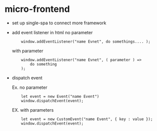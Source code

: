 # micro-frontend

- set up single-spa to connect more framework
- add event listener in html
  no parameter

  ```
      window.addEventListener("name Evnet", do somethings.... );
  ```

  with parameter

  ```
      window.addEventListener("name Evnet", ( parameter ) =>
          do something
      );
  ```

- dispatch event

  Ex. no parameter

  ```
      let event = new Event("name Event")
      window.dispatchEvent(event);
  ```

  EX. with parameters

  ```
      let event = new CustomEvent("name Event", { key : value });
      window.dispatchEvent(event);
  ```

